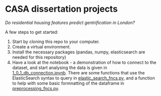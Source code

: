 # CASA dissertation projects 
*Do residential housing features predict gentrification in London?*

A few steps to get started:

1. Start by cloning this repo to your computer. 
2. Create a virtual environment. 
3. Install the necessary packages (pandas, numpy, elasticsearch are needed for this repository)
4. Have a look at the notebook - a demonstration of how to connect to the dataset, and start analysing the data is given in [1_0_1_db_connection.ipynb](1_0_1_db_connection.ipynb). There are some functions that use the ElasticSearch syntax to query in [elastic_search_fncs.py](elastic_search_fncs.py), and a function to help with some basic formnatting of the dataframe in [preprocessing_fncs.py](preprocessing_fncs.py).
